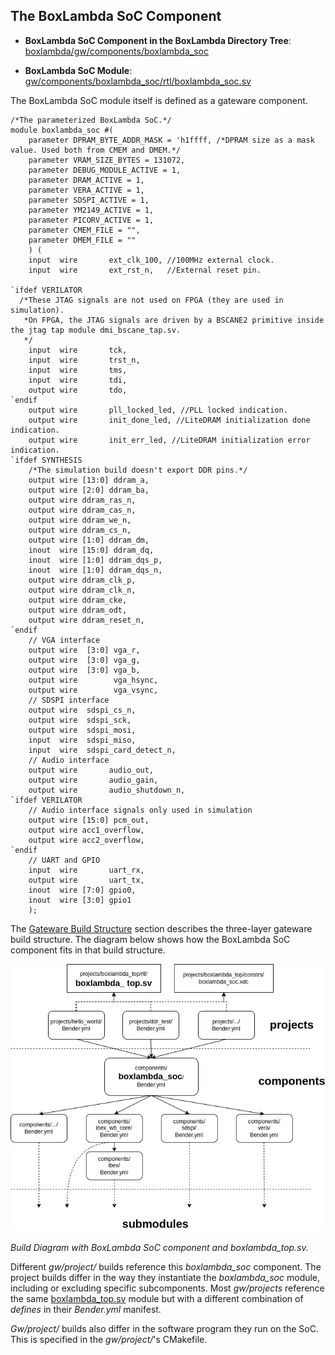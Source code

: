 ## The BoxLambda SoC Component

- **BoxLambda SoC Component in the BoxLambda Directory Tree**:
    [boxlambda/gw/components/boxlambda_soc](https://github.com/epsilon537/boxlambda/tree/master/gw/components/boxlambda_soc)

- **BoxLambda SoC Module**:
    [gw/components/boxlambda_soc/rtl/boxlambda_soc.sv](https://github.com/epsilon537/boxlambda/blob/master/gw/components/boxlambda_soc/rtl/boxlambda_soc.sv)

The BoxLambda SoC module itself is defined as a gateware component.

```
/*The parameterized BoxLambda SoC.*/
module boxlambda_soc #(
    parameter DPRAM_BYTE_ADDR_MASK = 'h1ffff, /*DPRAM size as a mask value. Used both from CMEM and DMEM.*/
    parameter VRAM_SIZE_BYTES = 131072,
    parameter DEBUG_MODULE_ACTIVE = 1,
    parameter DRAM_ACTIVE = 1,
    parameter VERA_ACTIVE = 1,
    parameter SDSPI_ACTIVE = 1,
    parameter YM2149_ACTIVE = 1,
    parameter PICORV_ACTIVE = 1,
    parameter CMEM_FILE = "",
    parameter DMEM_FILE = ""
    ) (
    input  wire       ext_clk_100, //100MHz external clock.
    input  wire       ext_rst_n,   //External reset pin.

`ifdef VERILATOR
  /*These JTAG signals are not used on FPGA (they are used in simulation).
   *On FPGA, the JTAG signals are driven by a BSCANE2 primitive inside the jtag tap module dmi_bscane_tap.sv.
   */
    input  wire       tck,
    input  wire       trst_n,
    input  wire       tms,
    input  wire       tdi,
    output wire       tdo,
`endif
    output wire       pll_locked_led, //PLL locked indication.
    output wire       init_done_led, //LiteDRAM initialization done indication.
    output wire       init_err_led, //LiteDRAM initialization error indication.
`ifdef SYNTHESIS
    /*The simulation build doesn't export DDR pins.*/
    output wire [13:0] ddram_a,
    output wire [2:0] ddram_ba,
    output wire ddram_ras_n,
    output wire ddram_cas_n,
    output wire ddram_we_n,
    output wire ddram_cs_n,
    output wire [1:0] ddram_dm,
    inout  wire [15:0] ddram_dq,
    inout  wire [1:0] ddram_dqs_p,
    inout  wire [1:0] ddram_dqs_n,
    output wire ddram_clk_p,
    output wire ddram_clk_n,
    output wire ddram_cke,
    output wire ddram_odt,
    output wire ddram_reset_n,
`endif
    // VGA interface
    output wire  [3:0] vga_r,
    output wire  [3:0] vga_g,
    output wire  [3:0] vga_b,
    output wire        vga_hsync,
    output wire        vga_vsync,
    // SDSPI interface
    output wire  sdspi_cs_n,
    output wire  sdspi_sck,
    output wire  sdspi_mosi,
    input  wire	 sdspi_miso,
    input  wire  sdspi_card_detect_n,
    // Audio interface
    output wire       audio_out,
    output wire       audio_gain,
    output wire       audio_shutdown_n,
`ifdef VERILATOR
    // Audio interface signals only used in simulation
    output wire [15:0] pcm_out,
    output wire acc1_overflow,
    output wire acc2_overflow,
`endif
    // UART and GPIO
    input  wire       uart_rx,
    output wire       uart_tx,
    inout  wire [7:0] gpio0,
    inout  wire [3:0] gpio1
    );
```

The [Gateware Build Structure](build_sys_gw_build_struct.md#the-gateware-build-structure) section describes the three-layer gateware build structure. The diagram below shows how the BoxLambda SoC component fits in that build structure.

![BoxLambda SoC Component Build Diagram.](assets/BoxLambda_SoC_Component_Build_Diagram.png)

*Build Diagram with BoxLambda SoC component and boxlambda_top.sv.*

Different *gw/project/* builds reference this *boxlambda_soc* component. The project builds differ in the way they instantiate the *boxlambda_soc* module, including or excluding specific subcomponents. Most *gw/projects*
 reference the same [boxlambda_top.sv](https://github.com/epsilon537/boxlambda/blob/master/gw/projects/boxlambda_top/rtl/boxlambda_top.sv) module but with a different combination of *defines* in their *Bender.yml* manifest.

*Gw/project/* builds also differ in the software program they run on the SoC. This is specified in the *gw/project/*'s CMakefile.
